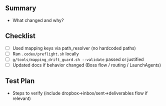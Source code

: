## Summary
- What changed and why?

## Checklist
- [ ] Used mapping keys via path_resolver (no hardcoded paths)
- [ ] Ran `.codex/preflight.sh` locally
- [ ] `g/tools/mapping_drift_guard.sh --validate` passed or justified
- [ ] Updated docs if behavior changed (Boss flow / routing / LaunchAgents)

## Test Plan
- Steps to verify (include dropbox→inbox/sent→deliverables flow if relevant)

<!-- Add CI jobs later to run preflight.sh and mapping_drift_guard.sh --validate -->
